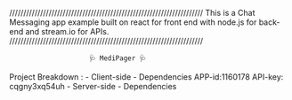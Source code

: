 /////////////////////////////////////////////////////////////////////
This  is a Chat Messaging app example built on react for front end  with node.js for back-end and stream.io for APIs.
/////////////////////////////////////////////////////////////////////

                        🩺 MediPager 🩺
Project Breakdown :
    - Client-side
        - Dependencies
        APP-id:1160178
        API-key: cqgny3xq54uh
    - Server-side
        - Dependencies


